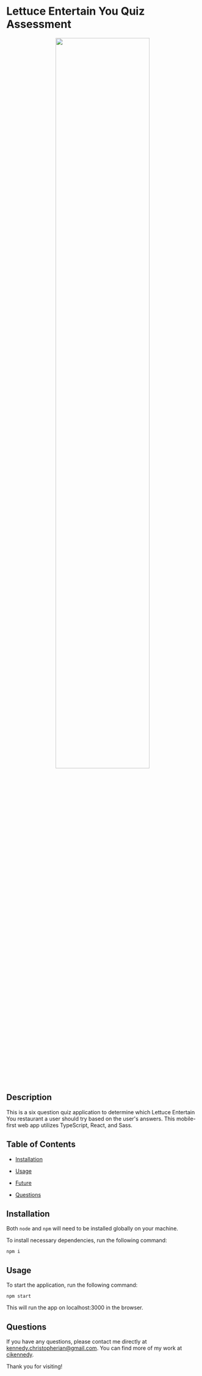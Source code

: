 # Lettuce Entertain You Quiz Assessment

<p align="center"><img height="70%" src="./src/images/quiz-preview.gif"></p>

## Description

This is a six question quiz application to determine which Lettuce Entertain You restaurant a user should try based on the user's answers. This mobile-first web app utilizes TypeScript, React, and Sass.

## Table of Contents

- [Installation](#installation)

- [Usage](#usage)

- [Future](#future)

- [Questions](#questions)

## Installation

Both `node` and `npm` will need to be installed globally on your machine.

To install necessary dependencies, run the following command:

```
npm i
```

## Usage

To start the application, run the following command:

```
npm start
```

This will run the app on localhost:3000 in the browser.

## Questions

If you have any questions, please contact me directly at kennedy.christopherian@gmail.com. You can find more of my work at [cikennedy](https://github.com/cikennedy/).

Thank you for visiting!
